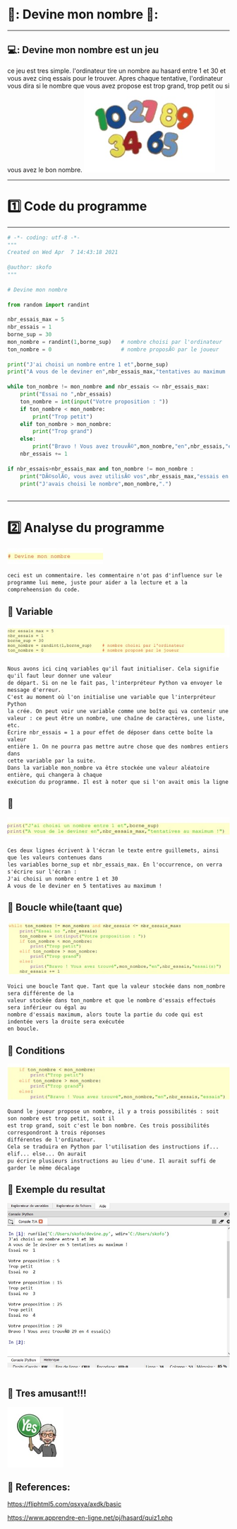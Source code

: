# 🥉: Devine mon nombre 🥇:
----------------------------------------------

## 💻: Devine mon nombre est un jeu 
ce jeu est tres simple. l'ordinateur tire un nombre au hasard entre 1 et 30 et vous avez cinq essais pour le trouver. Apres chaque tentative, l'ordinateur vous dira si le nombre que vous avez propose est trop grand, trop petit ou si vous avez le bon nombre.
![image](python.jpg)

---------------------------------------------------------

# :one: Code du programme

--------------------------------------------------

```python
# -*- coding: utf-8 -*-
"""
Created on Wed Apr  7 14:43:18 2021

@author: skofo
"""

# Devine mon nombre

from random import randint

nbr_essais_max = 5
nbr_essais = 1
borne_sup = 30
mon_nombre = randint(1,borne_sup)   # nombre choisi par l'ordinateur
ton_nombre = 0                      # nombre proposÃ© par le joueur

print("J'ai choisi un nombre entre 1 et",borne_sup)
print("A vous de le deviner en",nbr_essais_max,"tentatives au maximum !")

while ton_nombre != mon_nombre and nbr_essais <= nbr_essais_max:
    print("Essai no ",nbr_essais)
    ton_nombre = int(input("Votre proposition : "))
    if ton_nombre < mon_nombre:
        print("Trop petit")
    elif ton_nombre > mon_nombre:
        print("Trop grand")
    else:
        print("Bravo ! Vous avez trouvÃ©",mon_nombre,"en",nbr_essais,"essai(s)")
    nbr_essais += 1
        
if nbr_essais>nbr_essais_max and ton_nombre != mon_nombre :
    print("DÃ©solÃ©, vous avez utilisÃ© vos",nbr_essais_max,"essais en vain.")
    print("J'avais choisi le nombre",mon_nombre,".")
    
   ```


-------------------------------------------------------------

# :two: Analyse du programme 

![image](python0.jpg)
```
ceci est un commentaire. les commentaire n'ot pas d'influence sur le programme lui meme, juste pour aider a la lecture et a la compreheension du code.
```

## :apple: Variable

![image](python2.jpg)
```
Nous avons ici cinq variables qu'il faut initialiser. Cela signifie qu'il faut leur donner une valeur
de départ. Si on ne le fait pas, l'interpréteur Python va envoyer le message d'erreur.
C'est au moment où l'on initialise une variable que l'interpréteur Python
la crée. On peut voir une variable comme une boîte qui va contenir une
valeur : ce peut être un nombre, une chaîne de caractères, une liste, etc.
Écrire nbr_essais = 1 a pour effet de déposer dans cette boîte la valeur
entière 1. On ne pourra pas mettre autre chose que des nombres entiers dans
cette variable par la suite.
Dans la variable mon_nombre va être stockée une valeur aléatoire entière, qui changera à chaque
exécution du programme. Il est à noter que si l'on avait omis la ligne

```


## :apple: 

![image](python4.jpg)
```
Ces deux lignes écrivent à l'écran le texte entre guillemets, ainsi que les valeurs contenues dans
les variables borne_sup et nbr_essais_max. En l'occurrence, on verra s'écrire sur l'écran :
J'ai choisi un nombre entre 1 et 30
A vous de le deviner en 5 tentatives au maximum !

```

## :apple: Boucle while(taant que)

![image](python5.jpg)
```
Voici une boucle Tant que. Tant que la valeur stockée dans nom_nombre sera différente de la
valeur stockée dans ton_nombre et que le nombre d'essais effectués sera inférieur ou égal au
nombre d'essais maximum, alors toute la partie du code qui est indentée vers la droite sera exécutée
en boucle. 

```


## :apple: Conditions

![image](python6.jpg)
```
Quand le joueur propose un nombre, il y a trois possibilités : soit son nombre est trop petit, soit il
est trop grand, soit c'est le bon nombre. Ces trois possibilités correspondront à trois réponses
différentes de l'ordinateur. 
Cela se traduira en Python par l'utilisation des instructions if... elif... else... On aurait
pu écrire plusieurs instructions au lieu d'une. Il aurait suffi de garder le même décalage 

```

## :apple: Exemple du resultat

![image](python7.jpg)
```

```

## :apple: Tres amusant!!!

![image](python8.jpg)


## :apple: References:

https://fliphtml5.com/qsxya/axdk/basic

https://www.apprendre-en-ligne.net/pj/hasard/quiz1.php




